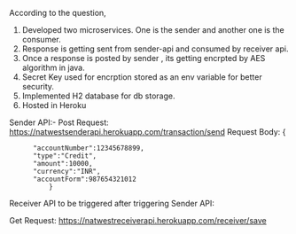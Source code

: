 According to the question,

1. Developed two microservices. One is the sender and another one is the consumer. 
2. Response is getting sent from sender-api and consumed by receiver api.
3. Once a response is posted by sender , its getting encrpted by AES algorithm in java.
4. Secret Key used for encrption stored as an env variable for better security.
5. Implemented H2 database for db storage.
6. Hosted in Heroku


Sender API:-
Post Request: https://natwestsenderapi.herokuapp.com/transaction/send
Request Body: {
            
          "accountNumber":12345678899,
          "type":"Credit",
          "amount":10000,
          "currency":"INR",
          "accountForm":987654321012
              }
              
              
              
Receiver API to be triggered after triggering Sender API:

Get Request: https://natwestreceiverapi.herokuapp.com/receiver/save

